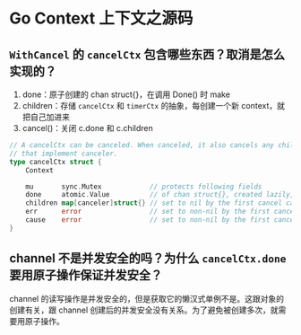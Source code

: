 # Go Context 上下文之源码

## `WithCancel` 的 `cancelCtx` 包含哪些东西？取消是怎么实现的？

1. done：原子创建的 chan struct{}，在调用 Done() 时 make
2. children：存储 `cancelCtx` 和 `timerCtx` 的抽象，每创建一个新 context，就把自己加进来
3. cancel()：关闭 c.done 和 c.children

```go
// A cancelCtx can be canceled. When canceled, it also cancels any children
// that implement canceler.
type cancelCtx struct {
	Context

	mu       sync.Mutex            // protects following fields
	done     atomic.Value          // of chan struct{}, created lazily, closed by first cancel call
	children map[canceler]struct{} // set to nil by the first cancel call
	err      error                 // set to non-nil by the first cancel call
	cause    error                 // set to non-nil by the first cancel call
}
```

## channel 不是并发安全的吗？为什么 `cancelCtx.done` 要用原子操作保证并发安全？

channel 的读写操作是并发安全的，但是获取它的懒汉式单例不是。这跟对象的创建有关，跟 channel 创建后的并发安全没有关系。为了避免被创建多次，就需要用原子操作。
